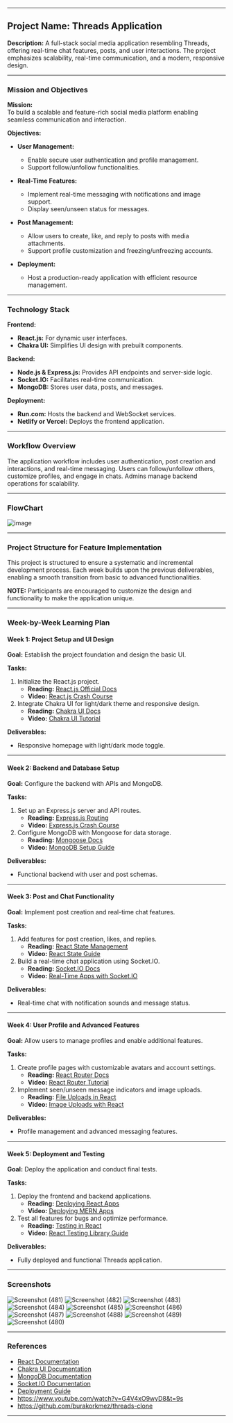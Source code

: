 
---

## **Project Name:** Threads Application  
**Description:** A full-stack social media application resembling Threads, offering real-time chat features, posts, and user interactions. The project emphasizes scalability, real-time communication, and a modern, responsive design.

---

### **Mission and Objectives**  
**Mission:**  
To build a scalable and feature-rich social media platform enabling seamless communication and interaction.  

**Objectives:**  
- **User Management:**  
  - Enable secure user authentication and profile management.  
  - Support follow/unfollow functionalities.  

- **Real-Time Features:**  
  - Implement real-time messaging with notifications and image support.  
  - Display seen/unseen status for messages.  

- **Post Management:**  
  - Allow users to create, like, and reply to posts with media attachments.  
  - Support profile customization and freezing/unfreezing accounts.  

- **Deployment:**  
  - Host a production-ready application with efficient resource management.  

---

### **Technology Stack**  
**Frontend:**  
- **React.js:** For dynamic user interfaces.  
- **Chakra UI:** Simplifies UI design with prebuilt components.  

**Backend:**  
- **Node.js & Express.js:** Provides API endpoints and server-side logic.  
- **Socket.IO:** Facilitates real-time communication.  
- **MongoDB:** Stores user data, posts, and messages.  

**Deployment:**  
- **Run.com:** Hosts the backend and WebSocket services.  
- **Netlify or Vercel:** Deploys the frontend application.

---

### **Workflow Overview**  
The application workflow includes user authentication, post creation and interactions, and real-time messaging. Users can follow/unfollow others, customize profiles, and engage in chats. Admins manage backend operations for scalability.

---

### **FlowChart**  
![image](https://github.com/user-attachments/assets/1411e849-85b6-4182-af9c-fdb0d2903f67)

---

### **Project Structure for Feature Implementation**  
This project is structured to ensure a systematic and incremental development process. Each week builds upon the previous deliverables, enabling a smooth transition from basic to advanced functionalities.  

**NOTE:** Participants are encouraged to customize the design and functionality to make the application unique.

---

### **Week-by-Week Learning Plan**

#### **Week 1: Project Setup and UI Design**  
**Goal:** Establish the project foundation and design the basic UI.  

**Tasks:**  
1. Initialize the React.js project.  
   - **Reading:** [React.js Official Docs](https://react.dev/blog/2023/03/16/introducing-react-dev)  
   - **Video:** [React.js Crash Course](https://www.youtube.com/watch?v=Ke90Tje7VS0)  
2. Integrate Chakra UI for light/dark theme and responsive design.  
   - **Reading:** [Chakra UI Docs](https://chakra-ui.com/docs)  
   - **Video:** [Chakra UI Tutorial](https://www.youtube.com/watch?v=EhQ0ySr38kE&list=PLkq0Mx81BL7gj7P0-PIm6QxXowwaPqgkk)  

**Deliverables:**  
- Responsive homepage with light/dark mode toggle.  

---

#### **Week 2: Backend and Database Setup**  
**Goal:** Configure the backend with APIs and MongoDB.  

**Tasks:**  
1. Set up an Express.js server and API routes.  
   - **Reading:** [Express.js Routing](https://expressjs.com/en/guide/routing.html)  
   - **Video:** [Express.js Crash Course](https://www.youtube.com/watch?v=L72fhGm1tfE)  
2. Configure MongoDB with Mongoose for data storage.  
   - **Reading:** [Mongoose Docs](https://mongoosejs.com/docs/)  
   - **Video:** [MongoDB Setup Guide](https://www.youtube.com/watch?v=J6mDkcqU_ZE&t=203s)  

**Deliverables:**  
- Functional backend with user and post schemas.  

---

#### **Week 3: Post and Chat Functionality**  
**Goal:** Implement post creation and real-time chat features.  

**Tasks:**  
1. Add features for post creation, likes, and replies.  
   - **Reading:** [React State Management](https://react.dev/learn/managing-state)  
   - **Video:** [React State Guide](https://www.youtube.com/watch?v=35lXWvCuM8o)  
2. Build a real-time chat application using Socket.IO.  
   - **Reading:** [Socket.IO Docs](https://socket.io/docs/v4/)  
   - **Video:** [Real-Time Apps with Socket.IO](https://www.youtube.com/watch?v=UUddpbgPEJM)  

**Deliverables:**  
- Real-time chat with notification sounds and message status.  

---

#### **Week 4: User Profile and Advanced Features**  
**Goal:** Allow users to manage profiles and enable additional features.  

**Tasks:**  
1. Create profile pages with customizable avatars and account settings.  
   - **Reading:** [React Router Docs](https://reactrouter.com/en/main)  
   - **Video:** [React Router Tutorial](https://www.youtube.com/watch?v=Ul3y1LXxzdU)  
2. Implement seen/unseen message indicators and image uploads.  
   - **Reading:** [File Uploads in React](https://react.dev/reference/react-dom/components/input)  
   - **Video:** [Image Uploads with React](https://www.youtube.com/watch?v=XeiOnkEI7XI)  

**Deliverables:**  
- Profile management and advanced messaging features.  

---

#### **Week 5: Deployment and Testing**  
**Goal:** Deploy the application and conduct final tests.  

**Tasks:**  
1. Deploy the frontend and backend applications.  
   - **Reading:** [Deploying React Apps](https://vercel.com/docs)  
   - **Video:** [Deploying MERN Apps](https://www.youtube.com/watch?v=22Rywce_kcg&t=130s)  
2. Test all features for bugs and optimize performance.  
   - **Reading:** [Testing in React](https://react.dev/learn/testing)  
   - **Video:** [React Testing Library Guide](https://www.youtube.com/watch?v=3e1GHCA3GP0)  

**Deliverables:**  
- Fully deployed and functional Threads application.

---

### **Screenshots**  

![Screenshot (481)](https://github.com/user-attachments/assets/3282228e-4b7c-4d63-9825-18e53076bb84)
![Screenshot (482)](https://github.com/user-attachments/assets/8a728ef3-06fe-458d-8d4b-3ed11cd1e904)
![Screenshot (483)](https://github.com/user-attachments/assets/37fe4bde-427c-4c83-813e-841c3fe80e22)
![Screenshot (484)](https://github.com/user-attachments/assets/1e97a28c-f4d7-4346-81e2-2a38473e6672)
![Screenshot (485)](https://github.com/user-attachments/assets/627cb39a-b30e-48e3-acee-904b270ae16c)
![Screenshot (486)](https://github.com/user-attachments/assets/50b743f6-b641-4f77-a055-8f4c7e876c87)
![Screenshot (487)](https://github.com/user-attachments/assets/cdb98ff4-8057-4655-b3ed-8108ad387512)
![Screenshot (488)](https://github.com/user-attachments/assets/efe1f713-64f1-47e7-ae14-5387eeb0e358)
![Screenshot (489)](https://github.com/user-attachments/assets/344de995-110c-45ff-bd93-5837daf85538)
![Screenshot (480)](https://github.com/user-attachments/assets/4d37d05a-ae6c-46b1-9602-936bbb396f74)

---

### **References**  
- [React Documentation](https://react.dev/blog/2023/03/16/introducing-react-dev)  
- [Chakra UI Documentation](https://chakra-ui.com/docs)  
- [MongoDB Documentation](https://mongoosejs.com/docs/)  
- [Socket.IO Documentation](https://socket.io/docs/v4/)  
- [Deployment Guide](https://vercel.com/docs)
- https://www.youtube.com/watch?v=G4V4xO9wyD8&t=9s
- https://github.com/burakorkmez/threads-clone 

--- 
